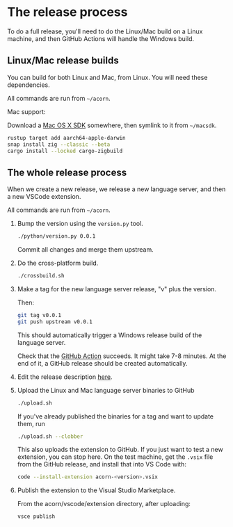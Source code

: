 # The release process

To do a full release, you'll need to do the Linux/Mac build on a Linux machine, and then
GitHub Actions will handle the Windows build.

## Linux/Mac release builds

You can build for both Linux and Mac, from Linux.
You will need these dependencies.

All commands are run from `~/acorn`.

Mac support:

Download a [Mac OS X SDK](https://github.com/joseluisq/macosx-sdks)
somewhere, then symlink to it from `~/macsdk`.

```bash
rustup target add aarch64-apple-darwin
snap install zig --classic --beta
cargo install --locked cargo-zigbuild
```

## The whole release process

When we create a new release, we release a new language server, and then a new VSCode extension.

All commands are run from `~/acorn`.

1. Bump the version using the `version.py` tool.

   ```bash
   ./python/version.py 0.0.1
   ```

   Commit all changes and merge them upstream.

2. Do the cross-platform build.

   ```bash
   ./crossbuild.sh
   ```

3. Make a tag for the new language server release, "v" plus the version.

   Then:

   ```bash
   git tag v0.0.1
   git push upstream v0.0.1
   ```

   This should automatically trigger a Windows release build of the language server.

   Check that the [GitHub Action](https://github.com/acornprover/acorn/actions) succeeds.
   It might take 7-8 minutes. At the end of it, a GitHub release should be created automatically.

4. Edit the release description [here](https://github.com/acornprover/acorn/releases).

5. Upload the Linux and Mac language server binaries to GitHub

   ```bash
   ./upload.sh
   ```

   If you've already published the binaries for a tag and want to update them, run

   ```bash
   ./upload.sh --clobber
   ```

   This also uploads the extension to GitHub. If you just want to test a new extension, you can stop here. On the test machine, get the `.vsix` file from the GitHub release, and
   install that into VS Code with:

   ```bash
   code --install-extension acorn-<version>.vsix
   ```

6. Publish the extension to the Visual Studio Marketplace.

   From the acorn/vscode/extension directory, after uploading:

   ```bash
   vsce publish
   ```
